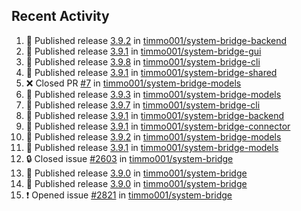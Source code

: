 ## Recent Activity

<!--START_SECTION:activity-->
1. 🚀 Published release [3.9.2](https://github.com/3.9.2) in [timmo001/system-bridge-backend](https://github.com/timmo001/system-bridge-backend)
2. 🚀 Published release [3.9.1](https://github.com/3.9.1) in [timmo001/system-bridge-gui](https://github.com/timmo001/system-bridge-gui)
3. 🚀 Published release [3.9.8](https://github.com/3.9.8) in [timmo001/system-bridge-cli](https://github.com/timmo001/system-bridge-cli)
4. 🚀 Published release [3.9.1](https://github.com/3.9.1) in [timmo001/system-bridge-shared](https://github.com/timmo001/system-bridge-shared)
5. ❌ Closed PR [#7](https://github.com/timmo001/system-bridge-models/pull/7) in [timmo001/system-bridge-models](https://github.com/timmo001/system-bridge-models)
6. 🚀 Published release [3.9.3](https://github.com/3.9.3) in [timmo001/system-bridge-models](https://github.com/timmo001/system-bridge-models)
7. 🚀 Published release [3.9.7](https://github.com/3.9.7) in [timmo001/system-bridge-cli](https://github.com/timmo001/system-bridge-cli)
8. 🚀 Published release [3.9.1](https://github.com/3.9.1) in [timmo001/system-bridge-backend](https://github.com/timmo001/system-bridge-backend)
9. 🚀 Published release [3.9.1](https://github.com/3.9.1) in [timmo001/system-bridge-connector](https://github.com/timmo001/system-bridge-connector)
10. 🚀 Published release [3.9.2](https://github.com/3.9.2) in [timmo001/system-bridge-models](https://github.com/timmo001/system-bridge-models)
11. 🚀 Published release [3.9.1](https://github.com/3.9.1) in [timmo001/system-bridge-models](https://github.com/timmo001/system-bridge-models)
12. 🔒 Closed issue [#2603](https://github.com/timmo001/system-bridge/issues/2603) in [timmo001/system-bridge](https://github.com/timmo001/system-bridge)
13. 🚀 Published release [3.9.0](https://github.com/3.9.0) in [timmo001/system-bridge](https://github.com/timmo001/system-bridge)
14. 🚀 Published release [3.9.0](https://github.com/3.9.0) in [timmo001/system-bridge](https://github.com/timmo001/system-bridge)
15. ❗ Opened issue [#2821](https://github.com/timmo001/system-bridge/issues/2821) in [timmo001/system-bridge](https://github.com/timmo001/system-bridge)
<!--END_SECTION:activity-->
